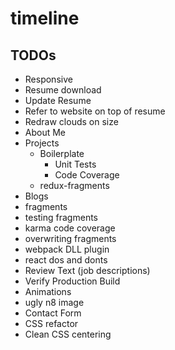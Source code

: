 # timeline

## TODOs
 * Responsive
 * Resume download
  * Update Resume
  * Refer to website on top of resume
 * Redraw clouds on size
 * About Me
  * Projects
    * Boilerplate
      * Unit Tests
      * Code Coverage
    * redux-fragments
 * Blogs
  * fragments
  * testing fragments   
  * karma code coverage
  * overwriting fragments
  * webpack DLL plugin
  * react dos and donts
 * Review Text (job descriptions)
 * Verify Production Build
 * Animations
 * ugly n8 image
 * Contact Form
 * CSS refactor
  * Clean CSS centering
 